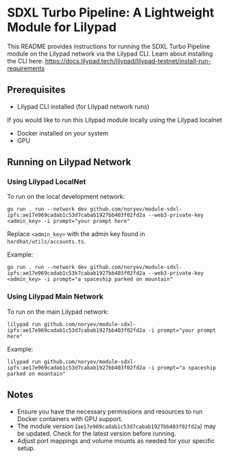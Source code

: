 # SDXL Turbo Pipeline: A Lightweight Module for Lilypad

This README provides instructions for running the SDXL Turbo Pipeline module on the Lilypad network via the Lilypad CLI. Learn about installing the CLI here: https://docs.lilypad.tech/lilypad/lilypad-testnet/install-run-requirements

## Prerequisites

- Lilypad CLI installed (for Lilypad network runs)

If you would like to run this Lilypad module locally using the Lilypad localnet
- Docker installed on your system
- GPU

## Running on Lilypad Network

### Using Lilypad LocalNet

To run on the local development network:

```
go run . run --network dev github.com/noryev/module-sdxl-ipfs:ae17e969cadab1c53d7cabab1927bb403f02fd2a --web3-private-key <admin_key> -i prompt="your prompt here"
```

Replace `<admin_key>` with the admin key found in `hardhat/utils/accounts.ts`.

Example:
```
go run . run --network dev github.com/noryev/module-sdxl-ipfs:ae17e969cadab1c53k7cabab1927bb403f02fd2a --web3-private-key <admin_key> -i prompt="a spaceship parked on mountain"
```

### Using Lilypad Main Network

To run on the main Lilypad network:

```
lilypad run github.com/noryev/module-sdxl-ipfs:ae17e969cadab1c53d7cabab1927bb403f02fd2a -i prompt="your prompt here"
```

Example:
```
lilypad run github.com/noryev/module-sdxl-ipfs:ae17e969cadab1c53d7cabab1927bb403f02fd2a -i prompt="a spaceship parked on mountain"
```

## Notes

- Ensure you have the necessary permissions and resources to run Docker containers with GPU support.
- The module version (`ae17e969cadab1c53d7cabab1927bb403f02fd2a`) may be updated. Check for the latest version before running.
- Adjust port mappings and volume mounts as needed for your specific setup.
